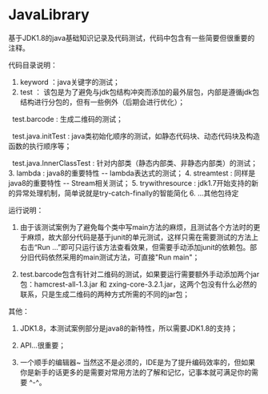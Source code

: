 # JavaLibrary
基于JDK1.8的java基础知识记录及代码测试，代码中包含有一些简要但很重要的注释。

代码目录说明：

1. keyword ：java关键字的测试；
2. test ： 该包是为了避免与jdk包结构冲突而添加的最外层包，内部是遵循jdk包结构进行分包的，但有一些例外（后期会进行优化）；

   test.barcode : 生成二维码的测试；
   
   test.java.initTest : java类初始化顺序的测试，如静态代码块、动态代码块及构造函数的执行顺序等；
   
   test.java.InnerClassTest : 针对内部类（静态内部类、非静态内部类）的测试；
3. lambda : java8的重要特性 -- lambda表达式的测试；
4. streamtest : 同样是java8的重要特性 -- Stream相关测试；
5. trywithresource : jdk1.7开始支持的新的异常处理机制，简单说就是try-catch-finally的智能简化
6. ...其他包待定

运行说明：

1. 由于该测试案例为了避免每个类中写main方法的麻烦，且测试各个方法时的更于麻烦，故大部分代码是基于junit的单元测试，这样只需在需要测试的方法上右击“Run ...”即可只运行该方法查看效果，但需要手动添加junit的依赖包。部分旧代码依然采用的main测试方法，可直接"Run main"；

2. test.barcode包含有针对二维码的测试，如果要运行需要额外手动添加两个jar包：hamcrest-all-1.3.jar 和 zxing-core-3.2.1.jar，这两个包没有什么必然的联系，只是生成二维码的两种方式所需的不同的jar包；



其他：

1. JDK1.8，本测试案例部分是java8的新特性，所以需要JDK1.8的支持；

2. API...很重要；

3. 一个顺手的编辑器~ 当然这不是必须的，IDE是为了提升编码效率的，但如果你是新手的话更多的是需要对常用方法的了解和记忆，记事本就可满足你的需要 ^-^。
